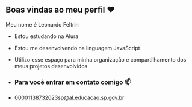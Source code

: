 ## Boas vindas ao meu perfil ❤️

Meu nome é Leonardo Feltrin

- Estou estudando na Alura
- Estou me desenvolvendo na linguagem JavaScript
- Utilizo esse espaço para minha organização e compartilhamento dos meus projetos desenvolvidos

- ### Para você entrar em contato comigo 📫

- 00001138732023sp@al.educacao.sp.gov.br
